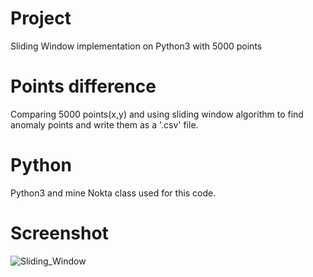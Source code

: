 # Project
Sliding Window implementation on Python3 with 5000 points

# Points difference
Comparing 5000 points(x,y) and using sliding window algorithm to find anomaly points and write them as a '.csv' file.

# Python
Python3 and mine Nokta class used for this code.

# Screenshot
![Sliding_Window](https://cdn.pbrd.co/images/HekqXho.png "Sliding Window")
